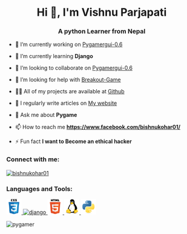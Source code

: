 <h1 align="center">Hi 👋, I'm Vishnu Parjapati</h1>
<h3 align="center">A python Learner from Nepal</h3>

- 🔭 I’m currently working on [Pygamergui-0.6](https://github.com/Bishnu-coder/pygamergui-0.6)

- 🌱 I’m currently learning **Django**

- 👯 I’m looking to collaborate on [Pygamergui-0.6](https://github.com/Bishnu-coder/pygamergui-0.6)

- 🤝 I’m looking for help with [Breakout-Game](https://github.com/Bishnu-coder/Breakout-Game)

- 👨‍💻 All of my projects are available at [Github](https://github.com/Bishnu-coder?tab=repositories)

- 📝 I regularly write articles on [My website](https://bishnu-coder.github.io)

- 💬 Ask me about **Pygame**

- 📫 How to reach me **https://www.facebook.com/bishnukohar01/**

- ⚡ Fun fact **I want to Become an ethical hacker**

<h3 align="left">Connect with me:</h3>
<p align="left">
<a href="https://fb.com/bishnukohar01" target="blank"><img align="center" src="https://raw.githubusercontent.com/rahuldkjain/github-profile-readme-generator/master/src/images/icons/Social/facebook.svg" alt="bishnukohar01" height="30" width="40" /></a>
</p>

<h3 align="left">Languages and Tools:</h3>
<p align="left"> <a href="https://www.w3schools.com/css/" target="_blank" rel="noreferrer"> <img src="https://raw.githubusercontent.com/devicons/devicon/master/icons/css3/css3-original-wordmark.svg" alt="css3" width="40" height="40"/> </a> <a href="https://www.djangoproject.com/" target="_blank" rel="noreferrer"> <img src="https://cdn.worldvectorlogo.com/logos/django.svg" alt="django" width="40" height="40"/> </a> <a href="https://www.w3.org/html/" target="_blank" rel="noreferrer"> <img src="https://raw.githubusercontent.com/devicons/devicon/master/icons/html5/html5-original-wordmark.svg" alt="html5" width="40" height="40"/> </a> <a href="https://www.linux.org/" target="_blank" rel="noreferrer"> <img src="https://raw.githubusercontent.com/devicons/devicon/master/icons/linux/linux-original.svg" alt="linux" width="40" height="40"/> </a> <a href="https://www.python.org" target="_blank" rel="noreferrer"> <img src="https://raw.githubusercontent.com/devicons/devicon/master/icons/python/python-original.svg" alt="python" width="40" height="40"/> </a> </p>

<p><img align="center" src="https://github-readme-stats.vercel.app/api/top-langs?username=pygamer&show_icons=true&locale=en&layout=compact" alt="pygamer" /></p>
